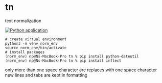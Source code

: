 # tn
text normalization

[![Python application](https://github.com/annapovey/tn/actions/workflows/python-app.yml/badge.svg)](https://github.com/annapovey/tn/actions/workflows/python-app.yml)
```
# create virtual environment
python3 -m venv norm_env
source norm_env/bin/activate
# install packages
(norm_env) np@Ns-MacBook-Pro tn % pip install python-dateutil
(norm_env) np@Ns-MacBook-Pro tn % pip install inflect
```
only more than one space character are replaces with one space character
new lines and tabs are kept in formatting